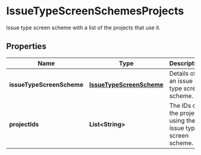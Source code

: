 

# IssueTypeScreenSchemesProjects

Issue type screen scheme with a list of the projects that use it.

## Properties

Name | Type | Description | Notes
------------ | ------------- | ------------- | -------------
**issueTypeScreenScheme** | [**IssueTypeScreenScheme**](IssueTypeScreenScheme.md) | Details of an issue type screen scheme. | 
**projectIds** | **List&lt;String&gt;** | The IDs of the projects using the issue type screen scheme. | 




